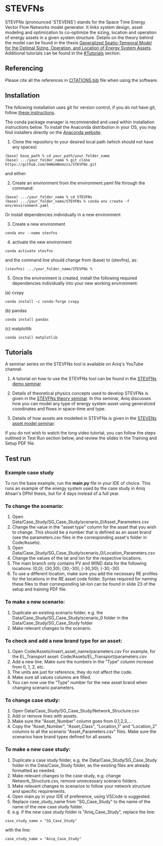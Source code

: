 # STEVFNs
STEVFNs (pronounced 'STEVENS') stands for the Space Time Energy Vector Flow Networks model generator. It links system design, asset modeling and optimization to co-optimize the sizing, location and operation of energy assets in a given system structure. Details on the theory behind the model can be found in the thesis [Generalized Spatio-Temporal Model for the Optimal Sizing, Operation, and Location of Energy System Assets](https://ora.ox.ac.uk/objects/uuid:fc64231e-524e-433f-9b32-b9ffe5b5f974). Additional tutorials can be found in the [#Tutorials](https://github.com/OmNomNomzzz/STEVFNs/blob/main/README.md#tutorials) section.

## Referencing

Please cite all the references in [CITATIONS.bib](https://github.com/OmNomNomzzz/STEVFNs/blob/main/CITATIONS.bib) file when using the software.

## Installation
The following installation uses git for version control, if you do not have git, follow [these instructions](https://git-scm.com/book/en/v2/Getting-Started-Installing-Git).

The conda package manager is recommended and used within installation instructions below. To install the Anaconda distribution in your OS, you may find installers directly on the [Anaconda website](https://www.anaconda.com/download/success).

1. Clone the repository to your desired local path (which should not have any spaces)
```
(base) base_path % cd your_path/your_folder_name
(base) .../your_folder_name % git clone https://github.com/OmNomNomzzz/STEVFNs.git
```

and either:

2. Create an environment from the environment.yaml file through the command:
```
(base) .../your_folder_name % cd STEVFNs
(base) .../your_folder_name/STEVFNs % conda env create -f env/environment.yaml
```

Or install dependencies individually in a new environment

3. Create a new environment
```
conda env --name stevfns
```
4. activate the new environment
```
conda activate stevfns
```
and the command line should change from (base) to (stevfns), as:
```
(stevfns) .../your_folder_name/STEVFNs %
``` 
5. Once the environment is created, install the following required dependencies individually into your new working environment:

(a) cvxpy
```
conda install -c conda-forge cvxpy
```
(b) pandas
```
conda install pandas
```
(c) matplotlib
```
conda install matplotlib
```

## Tutorials
A seminar series on the STEVFNs tool is available on Aniq's YouTube channel:

1. A tutorial on how to use the STEVFNs tool can be found in the [STEVFNs demo seminar](https://www.youtube.com/watch?v=_n2w6Zzfofw)

2. Details of theoretical physics concepts used to develop STEVFNs is given in the [STEVFNs theory seminar](https://www.youtube.com/watch?v=GIrBYSPbma0). In this seminar, Aniq discusses how you can model any type of energy system asset using generalized coordinates and flows in space-time and type.

3. Details of how assets are modelled in STEVFNs is given in the [STEVENs asset model seminar](https://www.youtube.com/watch?v=caSYzciVFKw):


If you do not wish to watch the long video tutorial, you can follow the steps outlined in Test Run section below, and review the slides in the Training and Setup PDF file.

## Test run

### Example case study

To run the base example, run the **main.py** file in your IDE of choice. This runs an example of the energy system used by the case study in Aniq Ahsan's DPhil thesis, but for 4 days instead of a full year.

### To change the scenario:

1. Open Data/Case_Study/SG_Case_Study/scenario_0/Asset_Parameters.csv
2. Change the value in the "asset type" column for the asset that you wish to change. This should be a number that is defined as an asset brand (see the parameters.csv files in the corresponding asset's folder in Code/Assets).
3. Open Data/Case_Study/SG_Case_Study/scenario_0/Location_Parameters.csv
4. Change the values of the lat and lon for the respective locations.
5. The main branch only contains PV and WIND data for the following locations:
(0,0); (30,30); (30,-30); (-30,30); (-30,-30)
6. To use a different location, make sure you add the necessary RE profiles for the locations in the RE asset code folder. Syntax required for naming these files to their corresponding lat-lon can be found in slide 23 of the setup and training PDF file.

### To make a new scenario:

1. Duplicate an existing scenario folder, e.g. the Data/Case_Study/SG_Case_Study/scenario_0 folder in the Data/Case_Study/SG_Case_Study folder
2. Make relevant changes to the scenario.

### To check and add a new brand type for an asset:

1. Open Code/Assets/insert_asset_name/parameters.csv For example, for the EL_Transport asset: Code/Assets/EL_Transport/parameters.csv
2. Add a new line. Make sure the numbers in the "Type" column increase from 0, 1, 2, etc.
3. The units are just for reference, they do not affect the code.
4. Make sure all values columns are filled.
6. You can now use the "Type" number for the new asset brand when changing scenario parameters.

### To change case study:

1. Open Data/Case_Study/SG_Case_Study/Network_Structure.csv
2. Add or remove lines with assets.
3. Make sure the "Asset_Number" column goes from 0,1,2,3,... 
4. Copy the "Asset_Number", "Asset_Class", "Location_1" and "Location_2" columns to all the scenario "Asset_Parameters.csv" files. Make sure the scenarios have brand types defined for all assets.

### To make a new case study:

1. Duplicate a case study folder, e.g. the Data/Case_Study/SG_Case_Study folder in the Data/Case_Study folder, as the existing files are already formatted as needed.
2. Make relevant changes to the case study, e.g. change Network_Structure.csv, remove unnecessary scenario folders.
3. Make relevant changes to scenarios to follow your network structure and specific requirements.
4. Open main.py in your IDE of preference, using VSCode is suggested.
5. Replace case_study_name from "SG_Case_Study" to the name of the name of the new case study folder.
6. e.g. if the new case study folder is "Aniq_Case_Study", replace the line:
```
case_study_name = "SG_Case_Study"
```
  with the line:
```
case_study_name = "Aniq_Case_Study"
```







